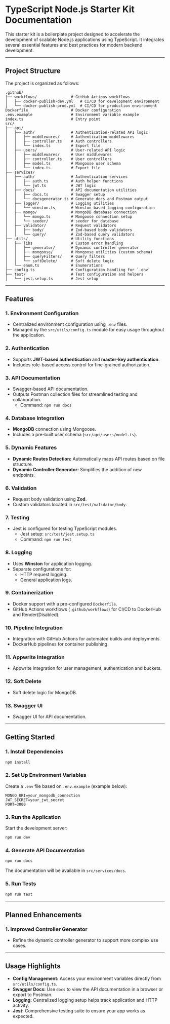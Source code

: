 # TypeScript Node.js Starter Kit Documentation

This starter kit is a boilerplate project designed to accelerate the development of scalable Node.js applications using TypeScript. It integrates several essential features and best practices for modern backend development.

---

## **Project Structure**

The project is organized as follows:

```
.github/
├── workflows/               # GitHub Actions workflows
│   ├── docker-publish-dev.yml   # CI/CD for development environment
│   └── docker-publish-prod.yml  # CI/CD for production environment
Dockerfile                   # Docker configuration
.env.example                 # Environment variable example
index.ts                     # Entry point
src/
├── api/
│   ├── auth/                # Authentication-related API logic
│   │   ├── middlewares/     # Authentication middlewares
│   │   ├── controller.ts    # Auth controllers
│   │   └── index.ts         # Export file
│   ├── users/               # User-related API logic
│   │   ├── middlewares/     # User middlewares
│   │   ├── controller.ts    # User controllers
│   │   ├── model.ts         # Mongoose user schema
│   │   └── index.ts         # Export file
├── services/
│   ├── auth/                # Authentication services
│   │   ├── auth.ts          # Auth helper functions
│   │   └── jwt.ts           # JWT logic
│   ├── docs/                # API documentation utilities
│   │   ├── docs.ts          # Swagger setup
│   │   └── docsgenerator.ts # Generate docs and Postman output
│   ├── logger/              # Logging utilities
│   │   └── winston.ts       # Winston-based logging configuration
│   ├── mongo/               # MongoDB database connection
│   │   └── mongo.ts         # Mongoose connection setup
│   │   └── seeder/          # seeder for database
│   ├── validator/           # Request validators
│   │   ├── body/            # Zod-based body validators
│   │   └── query/           # Zod-based query validators
├── utils/                   # Utility functions
│   ├── libs                 # Custom error handling
│   │   ├── generator/       # Dynamic controller generator
│   │   ├── mongoose/        # Mongoose utilities (custom schema)
│   │   ├── queryFilters/    # Query filters
│   │   └── softDelete/      # Soft delete logic
│   └── enum.ts              # Enumerations
├── config.ts                # Configuration handling for `.env`
├── test/                    # Test configuration and helpers
│   └── jest.setup.ts        # Jest setup
```

---

## **Features**

### 1. **Environment Configuration**

- Centralized environment configuration using `.env` files.
- Managed by the `src/utils/config.ts` module for easy usage throughout the application.

### 2. **Authentication**

- Supports **JWT-based authentication** and **master-key authentication**.
- Includes role-based access control for fine-grained authorization.

### 3. **API Documentation**

- Swagger-based API documentation.
- Outputs Postman collection files for streamlined testing and collaboration.
    - Command: `npm run docs`

### 4. **Database Integration**

- **MongoDB** connection using Mongoose.
- Includes a pre-built user schema (`src/api/users/model.ts`).

### 5. **Dynamic Features**

- **Dynamic Routes Detection:** Automatically maps API routes based on file structure.
- **Dynamic Controller Generator:** Simplifies the addition of new endpoints.

### 6. **Validation**

- Request body validation using **Zod**.
- Custom validators located in `src/test/validator/body`.

### 7. **Testing**

- Jest is configured for testing TypeScript modules.
    - Jest setup: `src/test/jest.setup.ts`
    - Command: `npm run test`

### 8. **Logging**

- Uses **Winston** for application logging.
- Separate configurations for:
    - HTTP request logging.
    - General application logs.

### 9. **Containerization**

- Docker support with a pre-configured `Dockerfile`.
- GitHub Actions workflows (`.github/workflows`) for CI/CD to DockerHub and Render(Disabled).

### 10. **Pipeline Integration**

- Integration with GitHub Actions for automated builds and deployments.
- DockerHub pipelines for container publishing.

### 11. **Appwrite Integration**

- Appwrite integration for user management, authentication and buckets.

### 12. **Soft Delete**

- Soft delete logic for MongoDB.

### 13. **Swagger UI**

- Swagger UI for API documentation.
---

## **Getting Started**

### 1. **Install Dependencies**

```bash
npm install
```

### 2. **Set Up Environment Variables**

Create a `.env` file based on `.env.example` (example below):

```plaintext
MONGO_URI=your_mongodb_connection
JWT_SECRET=your_jwt_secret
PORT=3000
```

### 3. **Run the Application**

Start the development server:

```bash
npm run dev
```

### 4. **Generate API Documentation**

```bash
npm run docs
```

The documentation will be available in `src/services/docs`.

### 5. **Run Tests**

```bash
npm run test
```

---

## **Planned Enhancements**

### 1. Improved Controller Generator

- Refine the dynamic controller generator to support more complex use cases.

---

## **Usage Highlights**

- **Config Management:** Access your environment variables directly from `src/utils/config.ts`.
- **Swagger Docs:** Use `docs` to view the API documentation in a browser or export to Postman.
- **Logging:** Centralized logging setup helps track application and HTTP activity.
- **Jest:** Comprehensive testing suite to ensure your app works as expected.
